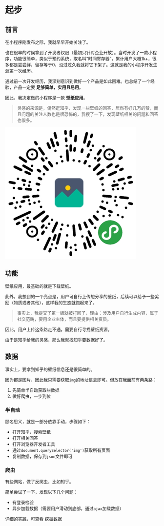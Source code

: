 # 起步

## 前言

在小程序刚发布之际，我就早早开始关注了。

也在很早的时候拿到了开发者权限（最初只针对企业开放）。当时开发了一款小程序，功能很简单，类似于预约系统，取名叫“时间寄存器”，累计用户大概1k+，很多都是尝尝鲜，留存等于0，没过过久我就将它下架了。这就是我的小程序开发生涯第一次经历。

通过前一次开发经历，我深刻意识到做好一个产品是如此困难。也总结了一个经验，产品一定要 **足够简单，实用且易用**。

因此，我决定做的小程序是一款 **壁纸应用**。

> 灵感的来源是，偶然逛知乎，发现一些壁纸的回答，居然有好几万的赞，而且问题的关注人数也是很恐怖的，我搜了一下，发现壁纸相关的问题和回答也很多。

![](images/qrcode.png)

## 功能

壁纸应用，最基础的就是下载壁纸。

此外，我想到的一个亮点是，用户可自行上传想分享的壁纸，后续可以给予一些奖励（物质或者其他），这样我的生态就跑起来了。

> 事实上，我提交了第一版就被打回了，理由：涉及用户自行生成内容，属于社交范畴，要用企业主体，而且要提供相关资质。

因此，用户上传这条路走不通，需要自行寻找壁纸资源。

由于是知乎给我的灵感，那么我就找知乎要数据好了。

## 数据

事实上，要拿到知乎的壁纸信息还是很简单的。

因为都是图片，因此我只需要获取`img`的地址信息即可。但放在我面前有两条路：

1. 先简单半自动获取些数据
2. 做好爬虫，一步到位

### 半自动

顾名思义，就是一部分依靠手动，步骤如下：

- 打开知乎，搜索壁纸
- 打开相关回答
- 打开浏览器开发者工具
- 通过`document.querySelector('img')`获取所有页面
- 复制数据，保存到`json`文件即可

### 爬虫

有些网站，做了反爬虫，比如知乎。

简单尝试了一下，发现以下几个问题：

- 有登录检验
- 异步加载数据（需要用户滑动到底部，通过`ajax`加载数据）

详细的实践，可查看 [挖掘数据](fetch-data.md)